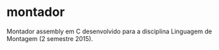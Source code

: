 # montador
Montador assembly em C desenvolvido para a disciplina Linguagem de Montagem (2 semestre 2015).
